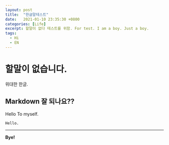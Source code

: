 ```yaml
---
layout: post
title:  "한글말테스트"
date:   2021-01-10 23:35:30 +0800
categories: [Life]
excerpt: 할말이 없다 테스트를 위함. For test. I am a boy. Just a boy.
tags:
  - Hi
  - EN
---
```


# 할말이 없습니다.  
위대한 한글.  

## Markdown 잘 되나요??  
Hello To myself.  

```  
Hello.
```  

---

**Bye!**  

